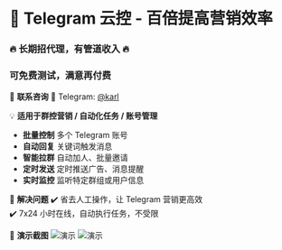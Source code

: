 # 🚀 Telegram 云控 - 百倍提高营销效率

### 🔥 长期招代理，有管道收入 🔥

### 可免费测试，满意再付费

💬 **联系咨询**
📩 Telegram: [@karl](https://t.me/karl7007)


💡 **适用于群控营销 / 自动化任务 / 账号管理**
- **批量控制** 多个 Telegram 账号  
- **自动回复** 关键词触发消息  
- **智能拉群** 自动加人、批量邀请  
- **定时发送** 定时推送广告、消息提醒  
- **实时监控** 监听特定群组或用户信息  

🎯 **解决问题**
✔️ 省去人工操作，让 Telegram 营销更高效  
✔️ 7x24 小时在线，自动执行任务，不受限  

📌 **演示截图**
![演示](./images/1.png)
![演示](./images/2.png)
